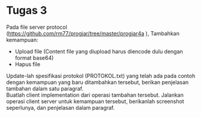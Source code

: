 # Tugas 3

Pada file server protocol (https://github.com/rm77/progjar/tree/master/progjar4a ), 
Tambahkan kemampuan: 
- Upload file (Content file yang diupload harus diencode dulu dengan format base64)
- Hapus file

Update-lah spesifikasi protokol (PROTOKOL.txt)  yang telah ada  pada contoh dengan kemampuan yang baru ditambahkan tersebut, berikan penjelasan tambahan dalam satu paragraf.<br>
Buatlah  client implementation dari operasi tambahan tersebut. Jalankan operasi client server untuk kemampuan tersebut, berikanlah screenshot seperlunya, dan penjelasan dalam paragraf.
